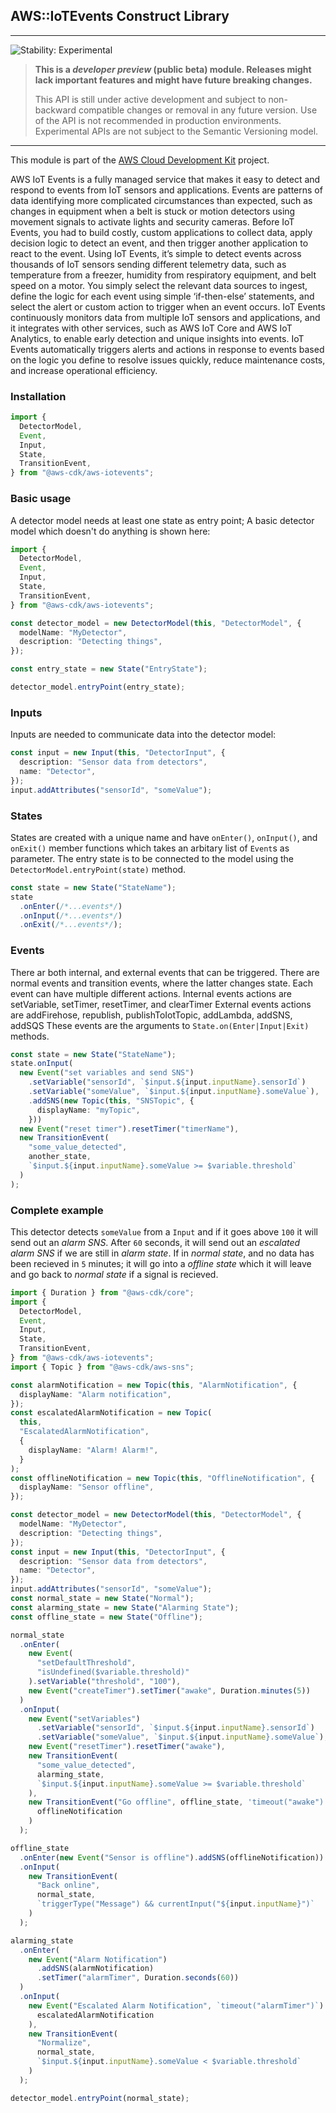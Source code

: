 ## AWS::IoTEvents Construct Library
<!--BEGIN STABILITY BANNER-->

---

![Stability: Experimental](https://img.shields.io/badge/stability-Experimental-important.svg?style=for-the-badge)

> **This is a _developer preview_ (public beta) module. Releases might lack important features and might have
> future breaking changes.**
>
> This API is still under active development and subject to non-backward
> compatible changes or removal in any future version. Use of the API is not recommended in production
> environments. Experimental APIs are not subject to the Semantic Versioning model.

---
<!--END STABILITY BANNER-->

This module is part of the [AWS Cloud Development Kit](https://github.com/aws/aws-cdk) project.

AWS IoT Events is a fully managed service that makes it easy to detect and respond to events from IoT sensors and applications. Events are patterns of data identifying more complicated circumstances than expected, such as changes in equipment when a belt is stuck or motion detectors using movement signals to activate lights and security cameras. Before IoT Events, you had to build costly, custom applications to collect data, apply decision logic to detect an event, and then trigger another application to react to the event. Using IoT Events, it’s simple to detect events across thousands of IoT sensors sending different telemetry data, such as temperature from a freezer, humidity from respiratory equipment, and belt speed on a motor. You simply select the relevant data sources to ingest, define the logic for each event using simple ‘if-then-else’ statements, and select the alert or custom action to trigger when an event occurs. IoT Events continuously monitors data from multiple IoT sensors and applications, and it integrates with other services, such as AWS IoT Core and AWS IoT Analytics, to enable early detection and unique insights into events. IoT Events automatically triggers alerts and actions in response to events based on the logic you define to resolve issues quickly, reduce maintenance costs, and increase operational efficiency.

### Installation

```ts
import {
  DetectorModel,
  Event,
  Input,
  State,
  TransitionEvent,
} from "@aws-cdk/aws-iotevents";
```

### Basic usage

A detector model needs at least one state as entry point;
A basic detector model which doesn't do anything is shown here:

```ts
import {
  DetectorModel,
  Event,
  Input,
  State,
  TransitionEvent,
} from "@aws-cdk/aws-iotevents";

const detector_model = new DetectorModel(this, "DetectorModel", {
  modelName: "MyDetector",
  description: "Detecting things",
});

const entry_state = new State("EntryState");

detector_model.entryPoint(entry_state);
```

### Inputs

Inputs are needed to communicate data into the detector model:

```ts
const input = new Input(this, "DetectorInput", {
  description: "Sensor data from detectors",
  name: "Detector",
});
input.addAttributes("sensorId", "someValue");
```

### States

States are created with a unique name and have `onEnter()`, `onInput()`, and `onExit()` member functions
which takes an arbitary list of `Event`s as parameter. The entry state is to be connected to the model using
the `DetectorModel.entryPoint(state)` method.

```ts
const state = new State("StateName");
state
  .onEnter(/*...events*/)
  .onInput(/*...events*/)
  .onExit(/*...events*/);
```

### Events

There ar both internal, and external events that can be triggered.
There are normal events and transition events, where the latter changes state.
Each event can have multiple different actions.
Internal events actions are setVariable, setTimer, resetTimer, and clearTimer
External events actions are addFirehose, republish, publishToIotTopic, addLambda, addSNS, addSQS
These events are the arguments to `State.on(Enter|Input|Exit)` methods.

```ts
const state = new State("StateName");
state.onInput(
  new Event("set variables and send SNS")
    .setVariable("sensorId", `$input.${input.inputName}.sensorId`)
    .setVariable("someValue", `$input.${input.inputName}.someValue`),
    .addSNS(new Topic(this, "SNSTopic", {
      displayName: "myTopic",
    }))
  new Event("reset timer").resetTimer("timerName"),
  new TransitionEvent(
    "some_value_detected",
    another_state,
    `$input.${input.inputName}.someValue >= $variable.threshold`
  )
);
```

### Complete example

This detector detects `someValue` from a `Input` and if it goes above `100` it will send out an _alarm SNS_.
After `60` seconds, it will send out an _escalated alarm SNS_ if we are still in _alarm state_.
If in _normal state_, and no data has been recieved in `5` minutes; it will go into a _offline state_
which it will leave and go back to _normal state_ if a signal is recieved.

```ts
import { Duration } from "@aws-cdk/core";
import {
  DetectorModel,
  Event,
  Input,
  State,
  TransitionEvent,
} from "@aws-cdk/aws-iotevents";
import { Topic } from "@aws-cdk/aws-sns";

const alarmNotification = new Topic(this, "AlarmNotification", {
  displayName: "Alarm notification",
});
const escalatedAlarmNotification = new Topic(
  this,
  "EscalatedAlarmNotification",
  {
    displayName: "Alarm! Alarm!",
  }
);
const offlineNotification = new Topic(this, "OfflineNotification", {
  displayName: "Sensor offline",
});

const detector_model = new DetectorModel(this, "DetectorModel", {
  modelName: "MyDetector",
  description: "Detecting things",
});
const input = new Input(this, "DetectorInput", {
  description: "Sensor data from detectors",
  name: "Detector",
});
input.addAttributes("sensorId", "someValue");
const normal_state = new State("Normal");
const alarming_state = new State("Alarming State");
const offline_state = new State("Offline");

normal_state
  .onEnter(
    new Event(
      "setDefaultThreshold",
      "isUndefined($variable.threshold)"
    ).setVariable("threshold", "100"),
    new Event("createTimer").setTimer("awake", Duration.minutes(5))
  )
  .onInput(
    new Event("setVariables")
      .setVariable("sensorId", `$input.${input.inputName}.sensorId`)
      .setVariable("someValue", `$input.${input.inputName}.someValue`),
    new Event("resetTimer").resetTimer("awake"),
    new TransitionEvent(
      "some_value_detected",
      alarming_state,
      `$input.${input.inputName}.someValue >= $variable.threshold`
    ),
    new TransitionEvent("Go offline", offline_state, 'timeout("awake")').addSNS(
      offlineNotification
    )
  );

offline_state
  .onEnter(new Event("Sensor is offline").addSNS(offlineNotification))
  .onInput(
    new TransitionEvent(
      "Back online",
      normal_state,
      `triggerType("Message") && currentInput("${input.inputName}")`
    )
  );

alarming_state
  .onEnter(
    new Event("Alarm Notification")
      .addSNS(alarmNotification)
      .setTimer("alarmTimer", Duration.seconds(60))
  )
  .onInput(
    new Event("Escalated Alarm Notification", `timeout("alarmTimer")`).addSNS(
      escalatedAlarmNotification
    ),
    new TransitionEvent(
      "Normalize",
      normal_state,
      `$input.${input.inputName}.someValue < $variable.threshold`
    )
  );

detector_model.entryPoint(normal_state);
```
